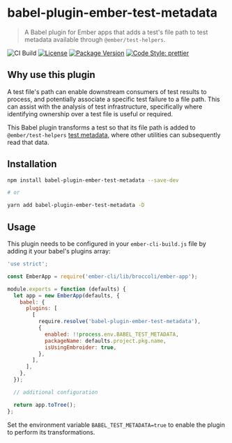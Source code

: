 # babel-plugin-ember-test-metadata

> A Babel plugin for Ember apps that adds a test's file path to test metadata available through `@ember/test-helpers`.

![CI Build](https://github.com/babel-plugin-ember-test-metadata/babel-plugin-ember-test-metadata/workflows/CI%20Build/badge.svg)
[![License](https://img.shields.io/github/license/babel-plugin-ember-test-metadata/babel-plugin-ember-test-metadata.svg)](https://github.com/babel-plugin-ember-test-metadata/babel-plugin-ember-test-metadata/blob/master/package.json)
[![Package Version](https://img.shields.io/npm/v/babel-plugin-ember-test-metadata.svg?style=flat-square)](https://www.npmjs.com/package/babel-plugin-ember-test-metadata)
[![Code Style: prettier](https://img.shields.io/badge/code_style-prettier-ff69b4.svg?style=flat-square)](#badge)

## Why use this plugin

A test file's path can enable downstream consumers of test results to process, and potentially associate a specific test failure to a file path. This can assist with the analysis of test infrastructure, specifically where identifying ownership over a test file is useful or required.

This Babel plugin transforms a test so that its file path is added to `@ember/test-helpers` [test metadata](https://github.com/emberjs/ember-test-helpers/blob/master/API.md#gettestmetadata), where other utilities can subsequently read that data.

## Installation

```sh
npm install babel-plugin-ember-test-metadata --save-dev

# or

yarn add babel-plugin-ember-test-metadata -D
```

## Usage

This plugin needs to be configured in your `ember-cli-build.js` file by adding it your babel's plugins array:

```js
'use strict';

const EmberApp = require('ember-cli/lib/broccoli/ember-app');

module.exports = function (defaults) {
  let app = new EmberApp(defaults, {
    babel: {
      plugins: [
        [
          require.resolve('babel-plugin-ember-test-metadata'),
          {
            enabled: !!process.env.BABEL_TEST_METADATA,
            packageName: defaults.project.pkg.name,
            isUsingEmbroider: true,
          },
        ],
      ],
    },
  });

  // additional configuration

  return app.toTree();
};
```

Set the environment variable `BABEL_TEST_METADATA=true` to enable the plugin to perform its transformations.
